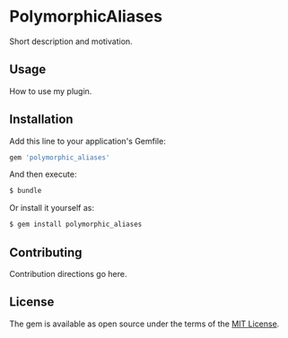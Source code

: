 # PolymorphicAliases
Short description and motivation.

## Usage
How to use my plugin.

## Installation
Add this line to your application's Gemfile:

```ruby
gem 'polymorphic_aliases'
```

And then execute:
```bash
$ bundle
```

Or install it yourself as:
```bash
$ gem install polymorphic_aliases
```

## Contributing
Contribution directions go here.

## License
The gem is available as open source under the terms of the [MIT License](https://opensource.org/licenses/MIT).
